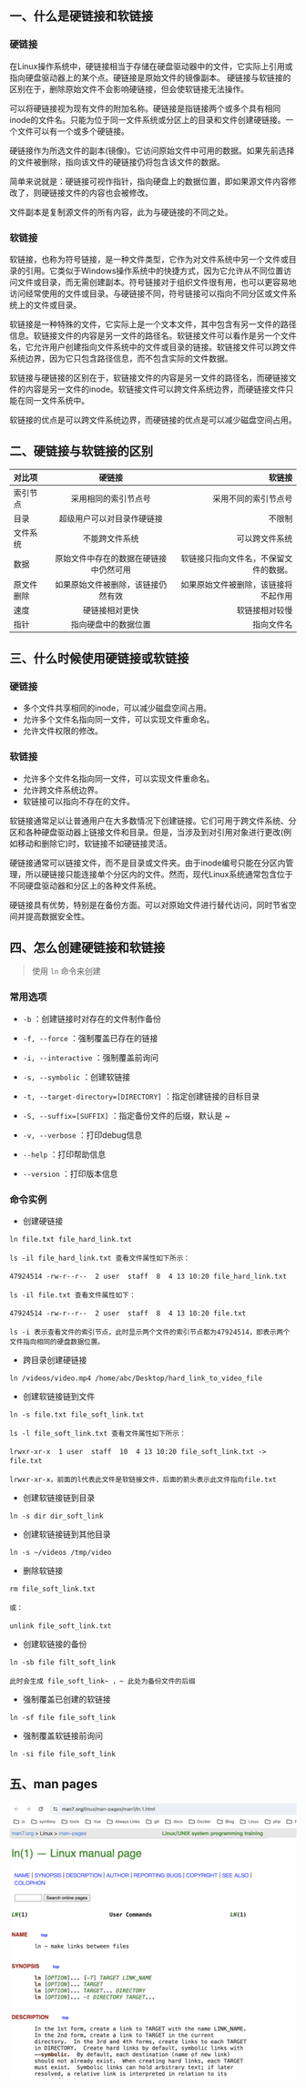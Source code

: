 ## 一、什么是硬链接和软链接

### 硬链接

在Linux操作系统中，硬链接相当于存储在硬盘驱动器中的文件，它实际上引用或指向硬盘驱动器上的某个点。硬链接是原始文件的镜像副本。
硬链接与软链接的区别在于，删除原始文件不会影响硬链接，但会使软链接无法操作。

可以将硬链接视为现有文件的附加名称。硬链接是指链接两个或多个具有相同inode的文件名。只能为位于同一文件系统或分区上的目录和文件创建硬链接。一个文件可以有一个或多个硬链接。

硬链接作为所选文件的副本(镜像)。它访问原始文件中可用的数据。如果先前选择的文件被删除，指向该文件的硬链接仍将包含该文件的数据。

简单来说就是：硬链接可视作指针，指向硬盘上的数据位置，即如果源文件内容修改了，则硬链接文件的内容也会被修改。

文件副本是复制源文件的所有内容，此为与硬链接的不同之处。

### 软链接

软链接，也称为符号链接，是一种文件类型，它作为对文件系统中另一个文件或目录的引用。它类似于Windows操作系统中的快捷方式，因为它允许从不同位置访问文件或目录，而无需创建副本。符号链接对于组织文件很有用，也可以更容易地访问经常使用的文件或目录。与硬链接不同，符号链接可以指向不同分区或文件系统上的文件或目录。

软链接是一种特殊的文件，它实际上是一个文本文件，其中包含有另一文件的路径信息。软链接文件的内容是另一文件的路径名。软链接文件可以看作是另一个文件名，它允许用户创建指向文件系统中的文件或目录的链接。软链接文件可以跨文件系统边界，因为它只包含路径信息，而不包含实际的文件数据。

软链接与硬链接的区别在于，软链接文件的内容是另一文件的路径名，而硬链接文件的内容是另一文件的inode。软链接文件可以跨文件系统边界，而硬链接文件只能在同一文件系统中。

软链接的优点是可以跨文件系统边界，而硬链接的优点是可以减少磁盘空间占用。

## 二、硬链接与软链接的区别

| 对比项    | 硬链接|   软链接 |
| :-------- | :---------: | ----------: |
| 索引节点    |    采用相同的索引节点号    | 采用不同的索引节点号 |
| 目录 |    超级用户可以对目录作硬链接     |   不限制 |
| 文件系统 | 不能跨文件系统 | 可以跨文件系统 |
| 数据 | 原始文件中存在的数据在硬链接中仍然可用 | 软链接只指向文件名，不保留文件的数据。|
| 原文件删除 | 如果原始文件被删除，该链接仍然有效 | 如果原始文件被删除，该链接将不起作用 |
| 速度 | 硬链接相对更快 | 软链接相对较慢 |
| 指针 | 指向硬盘中的数据位置 | 指向文件名

## 三、什么时候使用硬链接或软链接

### 硬链接

- 多个文件共享相同的inode，可以减少磁盘空间占用。
- 允许多个文件名指向同一文件，可以实现文件重命名。
- 允许文件权限的修改。

### 软链接

- 允许多个文件名指向同一文件，可以实现文件重命名。
- 允许跨文件系统边界。
- 软链接可以指向不存在的文件。

软链接通常足以让普通用户在大多数情况下创建链接。它们可用于跨文件系统、分区和各种硬盘驱动器上链接文件和目录。但是，当涉及到对引用对象进行更改(例如移动和删除它)时，软链接不如硬链接灵活。

硬链接通常可以链接文件，而不是目录或文件夹。由于inode编号只能在分区内管理，所以硬链接只能连接单个分区内的文件。然而，现代Linux系统通常包含位于不同硬盘驱动器和分区上的各种文件系统。

硬链接具有优势，特别是在备份方面。可以对原始文件进行替代访问，同时节省空间并提高数据安全性。

## 四、怎么创建硬链接和软链接

> 使用 `ln` 命令来创建

### 常用选项

* `-b` ：创建链接时对存在的文件制作备份

* `-f, --force` ：强制覆盖已存在的链接

* `-i, --interactive` ：强制覆盖前询问

* `-s, --symbolic` ：创建软链接

* `-t, --target-directory=[DIRECTORY]` ：指定创建链接的目标目录

* `-S, --suffix=[SUFFIX]` ：指定备份文件的后缀，默认是 ~

* `-v, --verbose` ：打印debug信息

* `--help` ：打印帮助信息   

* `--version` ：打印版本信息

### 命令实例 

* 创建硬链接

```shell
ln file.txt file_hard_link.txt

ls -il file_hard_link.txt 查看文件属性如下所示：

47924514 -rw-r--r--  2 user  staff  8  4 13 10:20 file_hard_link.txt

ls -il file.txt 查看文件属性如下：

47924514 -rw-r--r--  2 user  staff  8  4 13 10:20 file.txt

ls -i 表示查看文件的索引节点，此时显示两个文件的索引节点都为47924514，即表示两个文件指向相同的硬盘数据位置。
```

* 跨目录创建硬链接

```shell
ln /videos/video.mp4 /home/abc/Desktop/hard_link_to_video_file
```

* 创建软链接链到文件

```shell
ln -s file.txt file_soft_link.txt

ls -l file_soft_link.txt 查看文件属性如下所示：

lrwxr-xr-x  1 user  staff  10  4 13 10:20 file_soft_link.txt -> file.txt

lrwxr-xr-x，前面的l代表此文件是软链接文件，后面的箭头表示此文件指向file.txt
```

* 创建软链接链到目录

```shell
ln -s dir dir_soft_link
```

* 创建软链接链到其他目录

```shell
ln -s ~/videos /tmp/video
```

* 删除软链接

```shell
rm file_soft_link.txt

或：

unlink file_soft_link.txt
```

* 创建软链接的备份

```shell
ln -sb file filt_soft_link

此时会生成 file_soft_link~ ，~ 此处为备份文件的后缀
```

* 强制覆盖已创建的软链接

```shell
ln -sf file file_soft_link
```

* 强制覆盖软链接前询问

```shell
ln -si file file_soft_link
```

## 五、man pages

![alt text](/images/link-image.png)